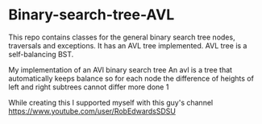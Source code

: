 # Binary-search-tree-AVL
This repo contains classes for the general binary search tree nodes, traversals and exceptions. 
It has an AVL tree implemented. AVL tree is a self-balancing BST.

My implementation of an AVl binary search tree
An avl is a tree that automatically keeps balance
so for each node the difference of heights of left and right subtrees cannot differ more done 1

While creating this I supported myself with this guy's channel
https://www.youtube.com/user/RobEdwardsSDSU 
